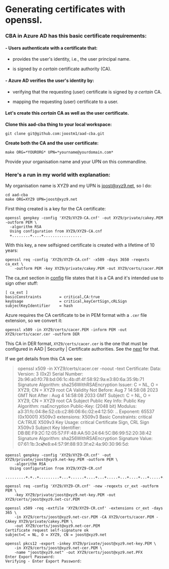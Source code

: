 # Generating certificates with openssl.


### CBA in Azure AD has this basic certificate requirements:


#### - Users authenticate with a certificate that:

- provides the user's identity, i.e., the user principal name.

- is signed by _a certain_ certificate authority (CA).

 #### - Azure AD verifies the user's identity by:

- verifying that the requesting (user) certificate is signed by _a certain_ CA.

- mapping the requesting (user) certificate to a user.


#### Let's create this _certain_ CA as well as the user certificate.

**Clone this aad-cba thing to your local workspace:**

    git clone git@github.com:joostm1/aad-cba.git

**Create both the CA and the user certificate:**

    make ORG=*YOURORG* UPN=*yourname@yourdomain.com*

Provide your organisation name and your UPN on this commandline. 

### Here's a run in my world with explanation:

My organisation name is XYZ9 and my UPN is joost@xyz9.net, so I do:

    cd aad-cba
    make ORG=XYZ9 UPN=joost@xyz9.net

First thing created is a key for the CA certificate:

    openssl genpkey -config 'XYZ9/XYZ9-CA.cnf' -out XYZ9/private/cakey.PEM -outform PEM \
      -algorithm RSA
      Using configuration from XYZ9/XYZ9-CA.cnf
      +........+....+.................

With this key, a new selfsigned certificate is created with a lifetime of 10 years:

    openssl req -config 'XYZ9/XYZ9-CA.cnf' -x509 -days 3650 -reqexts ca_ext \
        -outform PEM -key XYZ9/private/cakey.PEM -out XYZ9/certs/cacer.PEM

The ca_ext section in [config](ORG-CA.cnf) file states that it is a CA and it's intended use to sign other stuff:

    [ ca_ext ]
    basicConstraints        = critical,CA:true
    keyUsage                = critical,keyCertSign,cRLSign
    subjectKeyIdentifier    = hash

Azure requires the CA certificate to be in PEM format with a `.cer` file extension, so we convert it:

    openssl x509 -in XYZ9/certs/cacer.PEM -inform PEM -out XYZ9/certs/cacer.cer -outform DER

This CA in DER format,  `XYZ9/certs/cacer.cer` is the one that must be configured in AAD | Security | Certificate authorities. See the [next](README-aad-cba.md) for that.

If we get details from this CA we see:

> openssl x509 -in XYZ9/certs/cacer.cer -noout -text
> Certificate:
>     Data:
>        Version: 3 (0x2)
>         Serial Number:
>            2b:96:a0:f0:78:bd:06:1c:4b:df:4f:58:92:9a:e3:80:6a:35:9b:71
>        Signature Algorithm: sha256WithRSAEncryption
>        Issuer: C = NL, O = XYZ9, CN = XYZ9 root CA
>        Validity
>            Not Before: Aug  7 14:58:08 2023 GMT
>            Not After : Aug  4 14:58:08 2033 GMT
>        Subject: C = NL, O = XYZ9, CN = XYZ9 root CA
>        Subject Public Key Info:
>            Public Key Algorithm: rsaEncryption
>                Public-Key: (2048 bit)
>                Modulus:
>                    a3:31:fc:04:8e:52:cb:c2:86:06:6c:02:e4:12:50:
>                    ..
>                Exponent: 65537 (0x10001)
>        X509v3 extensions:
>            X509v3 Basic Constraints: critical
>                CA:TRUE
>            X509v3 Key Usage: critical
>                Certificate Sign, CRL Sign
>            X509v3 Subject Key Identifier:
>                DB:BE:F9:2C:12:05:57:FF:48:AA:50:24:64:5C:B6:99:52:20:38:42
>    Signature Algorithm: sha256WithRSAEncryption
>    Signature Value:
>        07:61:1b:3c:cd:e8:e4:57:9f:88:93:3f:e2:4a:90:30:96:5d:



    openssl genpkey -config 'XYZ9/XYZ9-CR.cnf' -out XYZ9/private/joost@xyz9.net-key.PEM -outform PEM \
        -algorithm RSA
      Using configuration from XYZ9/XYZ9-CR.cnf
      .........+.+..+.........+...+......+....+...+.....+...+....+...+.....+....+...........+...+.

    openssl req -config 'XYZ9/XYZ9-CR.cnf' -new -reqexts cr_ext -outform PEM \
        -key XYZ9/private/joost@xyz9.net-key.PEM -out XYZ9/certs/joost@xyz9.net-csr.PEM

    openssl x509 -req -extfile 'XYZ9/XYZ9-CR.cnf' -extensions cr_ext -days 365 \
        -in XYZ9/certs/joost@xyz9.net-csr.PEM -CA XYZ9/certs/cacer.PEM -CAkey XYZ9/private/cakey.PEM \
        -out XYZ9/certs/joost@xyz9.net-cer.PEM
    Certificate request self-signature ok
    subject=C = NL, O = XYZ9, CN = joost@xyz9.net
        
    openssl pkcs12 -export -inkey XYZ9/private/joost@xyz9.net-key.PEM \
        -in XYZ9/certs/joost@xyz9.net-cer.PEM \
        -name "joost@xyz9.net" -out XYZ9/certs/joost@xyz9.net.PFX
    Enter Export Password:
    Verifying - Enter Export Password:






